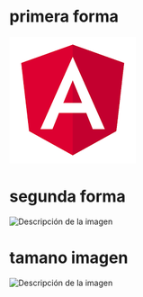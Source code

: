 # primera forma
![Descripción de la imagen](/images/angular.png)

# segunda forma
<image src="/images/angular.png" alt="Descripción de la imagen">



# tamano imagen
<image src="/images/angular.png" alt="Descripción de la imagen" width="100" height="50">